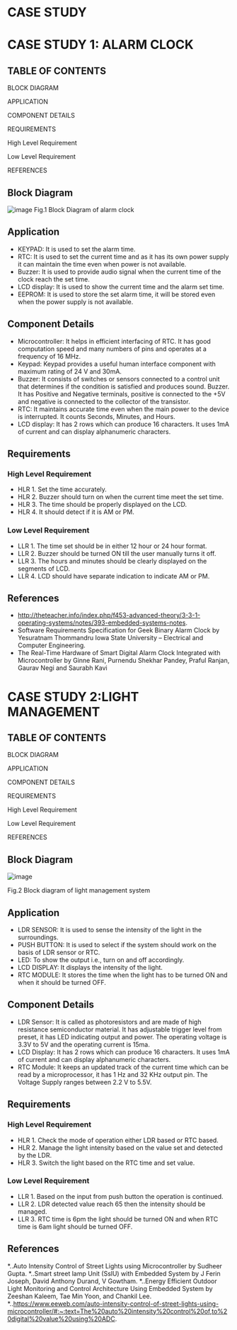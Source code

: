 # CASE STUDY

# CASE STUDY 1: ALARM CLOCK
## TABLE OF CONTENTS

 BLOCK DIAGRAM	
 
 APPLICATION	
 
 COMPONENT DETAILS	
 
 REQUIREMENTS	
 
 High Level Requirement	
 
 Low Level Requirement	
 
 REFERENCES	

## Block Diagram

![image](https://user-images.githubusercontent.com/47130806/154840454-7137ef8b-edcf-4ae8-9fe2-142e6ee895d3.png)
                               Fig.1 Block Diagram of alarm clock

 ## Application  
* KEYPAD:  It is used to set the alarm time.
* RTC:  It is used to set the current time and as it has its own power supply it can maintain the time even when power is not available.
* Buzzer:  It is used to provide audio signal when the current time of the clock reach the set time.
* LCD display:  It is used to show the current time and the alarm set time.
* EEPROM:  It is used to store the set alarm time, it will be stored even when the power supply is not available.  

## Component Details		
*	Microcontroller:  It helps in efficient interfacing of RTC. It has good computation speed and many numbers of pins and operates at a frequency of 16 MHz.
*	Keypad:  Keypad provides a useful human interface component with maximum rating of 24 V and 30mA.
* Buzzer:  It consists of switches or sensors connected to a control unit that determines if the condition is satisfied and produces sound. Buzzer. It has Positive and Negative terminals, positive is connected to the +5V and negative is connected to the collector of the transistor.
*	RTC:  It maintains accurate time even when the main power to the device is interrupted. It counts Seconds, Minutes, and Hours.
*	LCD display:  It has 2 rows which can produce 16 characters. It uses 1mA of current and can display alphanumeric characters.

## Requirements
### High Level Requirement
* HLR 1.  Set the time accurately.
* HLR 2.  Buzzer should turn on when the current time meet the set time.
* HLR 3.  The time should be properly displayed on the LCD.
* HLR 4.  It should detect if it is AM or PM.
### Low Level Requirement
* LLR 1.  The time set should be in either 12 hour or 24 hour format.
* LLR 2.  Buzzer should be turned ON till the user manually turns it off.
* LLR 3.  The hours and minutes should be clearly displayed on the segments of LCD.
* LLR 4.  LCD should have separate indication to indicate AM or PM.
## References
*	http://theteacher.info/index.php/f453-advanced-theory/3-3-1-operating-systems/notes/393-embedded-systems-notes.
*	Software Requirements Specification for Geek Binary Alarm Clock by Yesuratnam Thommandru Iowa State University – Electrical and Computer Engineering.
*	The Real-Time Hardware of Smart Digital Alarm Clock Integrated with Microcontroller by Ginne Rani, Purnendu Shekhar Pandey, Praful Ranjan, Gaurav Negi and Saurabh Kavi

# CASE STUDY 2:LIGHT MANAGEMENT
## TABLE OF CONTENTS

 BLOCK DIAGRAM	
 
 APPLICATION	
  
 COMPONENT DETAILS	
 
 REQUIREMENTS	
 
 High Level Requirement	
 
 Low Level Requirement	
 
 REFERENCES	
 
 
 ## Block Diagram

![image](https://user-images.githubusercontent.com/47130806/154840873-c9e34233-a528-456a-9f9a-90d798aa56ec.png)

Fig.2 Block diagram of light management system

## Application
*   LDR SENSOR:  It is used to sense the intensity of the light in the surroundings.
*  PUSH BUTTON:  It is used to select if the system should work on the basis of LDR sensor or RTC.
*  LED:  To show the output i.e., turn on and off accordingly.
*  LCD DISPLAY:  It displays the intensity of the light.
*	 RTC MODULE:  It stores the time when the light has to be turned ON and when it should be turned OFF.

## Component Details
*	 LDR Sensor:  It is called as photoresistors and are made of high resistance semiconductor material. It has adjustable trigger level from preset, it has LED indicating output and power. The operating voltage is 3.3V to 5V and the operating current is 15ma.
*	 LCD Display:  It has 2 rows which can produce 16 characters. It uses 1mA of current and can display alphanumeric characters.
*	 RTC Module:  It keeps an updated track of the current time which can be read by a microprocessor, it has 1 Hz and 32 KHz output pin. The Voltage Supply ranges between 2.2 V to 5.5V.

## Requirements
### High Level Requirement
*  HLR 1.  Check the mode of operation either LDR based or RTC based.
*  HLR 2.  Manage the light intensity based on the value set and detected by the LDR.
*  HLR 3.  Switch the light based on the RTC time and set value.

### Low Level Requirement
*  LLR 1.  Based on the input from push button the operation is continued.
*  LLR 2.  LDR detected value reach 65 then the intensity should be managed.
*  LLR 3.  RTC time is 6pm the light should be turned ON and when RTC time is 6am light should be turned OFF.

## References
*..Auto Intensity Control of Street Lights using Microcontroller by Sudheer Gupta.
*..Smart street lamp Unit (SslU) with Embedded System by J Ferin Joseph, David Anthony Durand, V Gowtham.
*..Energy Efficient Outdoor Light Monitoring and Control Architecture Using Embedded System by Zeeshan Kaleem, Tae Min Yoon, and Chankil Lee.
*..https://www.eeweb.com/auto-intensity-control-of-street-lights-using-microcontroller/#:~:text=The%20auto%20intensity%20control%20of,to%20digital%20value%20using%20ADC.



